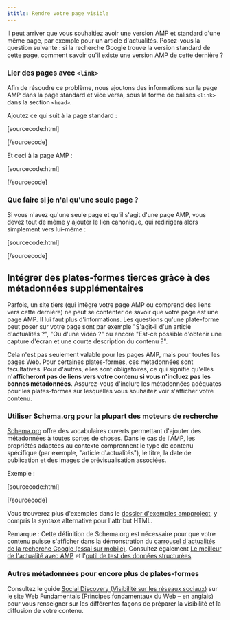 ```yaml
---
$title: Rendre votre page visible
---
```


Il peut arriver que vous souhaitiez avoir une version AMP et standard d'une même page, par exemple pour un article d'actualités. Posez-vous la question suivante : si la recherche Google trouve la version standard de cette page, comment savoir qu'il existe une version AMP de cette dernière ?

### Lier des pages avec `<link>`

Afin de résoudre ce problème, nous ajoutons des informations sur la page AMP dans la page standard et vice versa, sous la forme de balises `<link>` dans la section `<head>`.

Ajoutez ce qui suit à la page standard :

[sourcecode:html]

<link rel="amphtml" href="https://www.example.com/url/to/amp/document.html">
[/sourcecode]

Et ceci à la page AMP :

[sourcecode:html]

<link rel="canonical" href="https://www.example.com/url/to/full/document.html">
[/sourcecode]

### Que faire si je n'ai qu'une seule page ?

Si vous n'avez qu'une seule page et qu'il s'agit d'une page AMP, vous devez tout de même y ajouter le lien canonique, qui redirigera alors simplement vers lui-même :

[sourcecode:html]

<link rel="canonical" href="https://www.example.com/url/to/amp/document.html">
[/sourcecode]

## Intégrer des plates-formes tierces grâce à des métadonnées supplémentaires <a name="integrate-with-third-party-platforms-through-additional-metadata"></a>

Parfois, un site tiers (qui intègre votre page AMP ou comprend des liens vers cette dernière) ne peut se contenter de savoir que votre page est une page AMP. Il lui faut plus d'informations. Les questions qu'une plate-forme peut poser sur votre page sont par exemple "S'agit-il d'un article d'actualités ?", "Ou d'une vidéo ?" ou encore "Est-ce possible d'obtenir une capture d'écran et une courte description du contenu ?".

Cela n'est pas seulement valable pour les pages AMP, mais pour toutes les pages Web. Pour certaines plates-formes, ces métadonnées sont facultatives. Pour d'autres, elles sont obligatoires, ce qui signifie qu'elles **n'afficheront pas de liens vers votre contenu si vous n'incluez pas les bonnes métadonnées**. Assurez-vous d'inclure les métadonnées adéquates pour les plates-formes sur lesquelles vous souhaitez voir s'afficher votre contenu.

### Utiliser Schema.org pour la plupart des moteurs de recherche

[Schema.org](http://schema.org/) offre des vocabulaires ouverts permettant d'ajouter des métadonnées à toutes sortes de choses. Dans le cas de l'AMP, les propriétés adaptées au contexte comprennent le type de contenu spécifique (par exemple, "article d'actualités"), le titre, la date de publication et des images de prévisualisation associées.

Exemple :

[sourcecode:html]

<script type="application/ld+json">
  {
    "@context": "http://schema.org",
    "@type": "NewsArticle",
    "mainEntityOfPage": "http://cdn.ampproject.org/article-metadata.html",
    "headline": "Lorem Ipsum",
    "datePublished": "1907-05-05T12:02:41Z",
    "dateModified": "1907-05-05T12:02:41Z",
    "description": "The Catiline Orations continue to beguile engineers and designers alike -- but can it stand the test of time?",
    "author": {
      "@type": "Person",
      "name": "Jordan M Adler"
    },
    "publisher": {
      "@type": "Organization",
      "name": "Google",
      "logo": {
        "@type": "ImageObject",
        "url": "http://cdn.ampproject.org/logo.jpg",
        "width": 600,
        "height": 60
      }
    },
    "image": {
      "@type": "ImageObject",
      "url": "http://cdn.ampproject.org/leader.jpg",
      "height": 2000,
      "width": 800
    }
  }
</script>

[/sourcecode]

Vous trouverez plus d'exemples dans le [dossier d'exemples ampproject](https://github.com/ampproject/amphtml/tree/master/examples/metadata-examples), y compris la syntaxe alternative pour l'attribut HTML.

Remarque : Cette définition de Schema.org est nécessaire pour que votre contenu puisse s'afficher dans la démonstration du [carrousel d'actualités de la recherche Google (essai sur mobile)](https://g.co/ampdemo).
Consultez également [Le meilleur de l'actualité avec AMP](https://developers.google.com/structured-data/carousels/top-stories) et l'[outil de test des données structurées](https://developers.google.com/structured-data/testing-tool/).

### Autres métadonnées pour encore plus de plates-formes

Consultez le guide [Social Discovery (Visibilité sur les réseaux sociaux)](https://developers.google.com/web/fundamentals/discovery-and-monetization/social-discovery/) sur le site Web Fundamentals (Principes fondamentaux du Web – en anglais) pour vous renseigner sur les différentes façons de préparer la visibilité et la diffusion de votre contenu.
